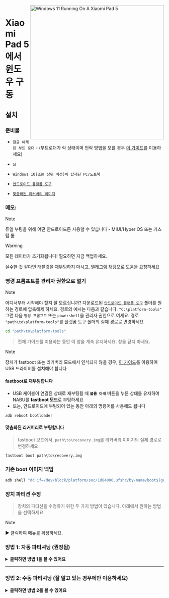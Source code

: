<img align="right" src="https://raw.githubusercontent.com/erdilS/Port-Windows-11-Xiaomi-Pad-5/main/nabu.png" width="425" alt="Windows 11 Running On A Xiaomi Pad 5">

# Xiaomi Pad 5 에서 윈도우 구동

## 설치

### 준비물
- ```잠금 해제된 부트 로더``` - (부트로더가 락 상태이며 언락 방법을 모를 경우 [이 가이드](unlock-bootloader-ko.md)를 이용하세요)

-  `뇌`

- ```Windows 10(또는 상위 버전)이 탑재된 PC/노트북```

- [```안드로이드 플랫폼 도구```](https://developer.android.com/studio/releases/platform-tools)
  
- [```맞춤화된 리커버리 이미지```](https://github.com/ArKT-7/twrp_device_xiaomi_nabu/releases/tag/mod-win)

### 메모:
>[!NOTE]
> 듀얼 부팅을 위해 어떤 안드로이드든 사용할 수 있습니다 - MIUI/Hyper OS 또는 커스텀 롬

> [!Warning]
> 모든 데이터가 초기화됩니다! 필요하면 지금 백업하세요.
> 
> 실수한 것 같다면 태블릿을 재부팅하지 마시고, [텔레그램 채팅](https://t.me/nabuwoa)으로 도움을 요청하세요

### 명령 프롬프트를 관리자 권한으로 열기
> [!NOTE]
> 어디서부터 시작해야 할지 잘 모르십니까? 다운로드된 [```안드로이드 플랫폼 도구```](https://developer.android.com/studio/releases/platform-tools) 폴더를 원하는 경로에 압축해제 하세요. 경로의 예시는 다음과 같습니다. ```"C:\platform-tools"``` 그런 다음 ```명령 프롬프트``` 또는 `powershell`을 관리자 권한으로 여세요. 경로  `"path\to\platform-tools"`를 플랫폼 도구 폴더의 실제 경로로 변경하세요
```cmd
cd "path\to\platform-tools"
```
> 전체 가이드를 이용하는 동안 이 창을 계속 유지하세요. 창을 닫지 마세요.

> [!Note]
> 장치가 fastboot 또는 리커버리 모드에서 인식되지 않을 경우, [이 가이드](troubleshooting-ko.md#fastboot-또는-리커버리에서-장치가-인식되지-않음)를 이용하여 USB 드라이버를 설치해야 합니다

#### **fastboot**로 재부팅합니다
- USB 케이블이 연결된 상태로 재부팅될 때 **`볼륨 아래`** 버튼을 누른 상태를 유지하여 NABU를 **fastboot 모드**로 부팅하세요
- 또는, 안드로이드에 부팅되어 있는 동안 아래의 명령어를 사용해도 됩니다
```cmd
adb reboot bootloader
```

#### 맞춤화된 리커버리로 부팅합니다
> fastboot 모드에서, `path\to\recovery.img`를 리커버리 이미지의 실제 경로로 변경하세요
```cmd
fastboot boot path\to\recovery.img
```

### 기존 boot 이미지 백업
```cmd
adb shell "dd if=/dev/block/platform/soc/1d84000.ufshc/by-name/boot$(getprop ro.boot.slot_suffix) of=/tmp/normal_boot.img" && adb pull /tmp/normal_boot.img
```

### 장치 파티션 수정
> 장치의 파티션을 수정하기 위한 두 가지 방법이 있습니다. 아래에서 원하는 방법을 선택하세요.
 
> [!NOTE]
>
> ▶️ 클릭하여 메뉴를 확장하세요.

### 방법 1: 자동 파티셔닝 (권장됨)

<details>
  <summary><strong>클릭하면 방법 1을 볼 수 있어요</strong></summary> 

### 파티셔닝 스크립트 실행
> **$** 를 Windows에 할당할 저장용량으로 변경하세요 (명령어의 끝 부분에 GB를 추가하지 마시고, 숫자만을 입력하세요)
>
> 한번 더 실행하라는 문구가 출력되면, 명령어를 한번 더 입력하세요
```cmd
adb shell partition $
```

### [다음 단계: 루팅](/guide/Korean/2-rootguide-ko.md)

</details>

----

### 방법 2: 수동 파티셔닝 (잘 알고 있는 경우에만 이용하세요)

<details>
  <summary><strong>클릭하면 방법 2를 볼 수 있어요</strong></summary> 

#### data를 마운트 해제합니다
> 오류 문구가 출력되어도 무시하고 계속 진행하세요
```cmd
adb shell umount /dev/block/by-name/userdata
``` 

#### 파티션 테이블 크기를 수정합니다
```cmd
adb shell sgdisk --resize-table 64 /dev/block/sda
```

### 파티셔닝 준비
```cmd
adb shell parted /dev/block/sda
``` 

#### 현재 파티션 테이블을 출력합니다
> Parted가 파티션 목록을 출력하면 **userdata** 항목이 목록의 마지막 파티션일 것입니다
```cmd
print
``` 

#### userdata를 제거합니다
> **$** 를 **userdata** 파티션의 숫자로 변경하세요 (**31** 일 것입니다)
```cmd
rm $
``` 

#### userdata를 다시 생성합니다
> **10.9GB** 를 이전에 삭제했던 **userdata** 의 시작 값으로 변경하세요
>
> **70GB** 를 **userdata** 에 할당할 끝 값으로 변경하세요. 아래의 예시 명령어에서 안드로이드의 사용 가능한 공간은 70GB-10.9GB = **59GB** 입니다
```cmd
mkpart userdata ext4 10.9GB 70GB
``` 

#### ESP 파티션을 생성합니다
> **70GB** 를 **userdata** 의 끝 값으로 변경하세요
>
> **70.3GB** 를 이전에 사용했던 값에 **0.3GB** 를 추가한 값으로 변경하세요
```cmd
mkpart esp fat32 70GB 70.3GB
``` 

#### Windows 파티션을 생성합니다
> **70.3GB** 를 **esp** 의 끝 값으로 변경하세요
```cmd
mkpart win ntfs 70.3GB -0MB
``` 

#### ESP를 부팅 가능하게 설정합니다
> `print` 를 입력하여 모든 파티션을 볼 수 있습니다. "$"를 ESP 파티션 숫자로 변경하세요 (**32** 일 것입니다)
```cmd
set $ esp on
``` 

#### parted을 종료합니다
```cmd
quit
``` 

### Windows 및 ESP 파티션 포맷
> `print` 명령어가 출력된 곳으로 스크롤하여 **win** 파티션의 숫자가 **33** 인지 확인하세요
```cmd
adb shell mkfs.ntfs -f /dev/block/sda33 -L WINNABU
``` 

> `print` 명령어가 출력된 곳으로 스크롤하여 **esp** 파티션의 숫자가 **32** 인지 확인하세요
```cmd
adb shell mkfs.fat -F32 -s1 /dev/block/sda32 -n ESPNABU
```

### GPT 수정
> 이 과정을 진행하지 않으면 Windows가 장치를 벽돌로 만들 수도 있습니다
```cmd
adb shell fixgpt
```

#### 장치를 재부팅합니다
> 안드로이드가 잘 부팅되는지 확인해보세요
>
> 부팅되지 않는다면, 순정 리커버리로 재부팅하여 공장 초기화를 진행해보세요
```cmd
adb reboot
```

### [다음 단계: 루팅](/guide/Korean/2-rootguide-ko.md)

----

</details>





























